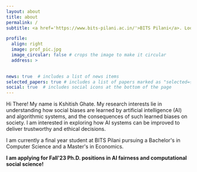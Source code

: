```yaml
---
layout: about
title: about
permalink: /
subtitle: <a href='https://www.bits-pilani.ac.in/'>BITS Pilani</a>. Looking for Fall'23 PhD Positions.

profile:
  align: right
  image: prof_pic.jpg
  image_circular: false # crops the image to make it circular
  address: >
    

news: true  # includes a list of news items
selected_papers: true # includes a list of papers marked as "selected={true}"
social: true  # includes social icons at the bottom of the page
---
```


Hi There!
My name is Kshitish Ghate. My research interests lie in understanding how social biases are learned by artificial intelligence (AI) and algorithmic systems, and the consequences of such learned biases on society. I am interested in exploring how AI systems can be improved to deliver trustworthy and ethical decisions.

I am currently a final year student at BITS Pilani pursuing a Bachelor's in Computer Science and a Master's in Economics. 

<b>I am applying for Fall'23 Ph.D. positions in AI fairness and computational social science!</b>

<!-- Put your address / P.O. box / other info right below your picture. You can also disable any these elements by editing `profile` property of the YAML header of your `_pages/about.md`. Edit `_bibliography/papers.bib` and Jekyll will render your [publications page](/al-folio/publications/) automatically. -->

<!-- Link to your social media connections, too. This theme is set up to use [Font Awesome icons](http://fortawesome.github.io/Font-Awesome/) and [Academicons](https://jpswalsh.github.io/academicons/), like the ones below. Add your Facebook, Twitter, LinkedIn, Google Scholar, or just disable all of them. -->
